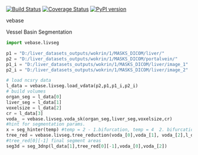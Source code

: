   
[![Build Status](https://travis-ci.org/mjirik/vebase.svg?branch=master)](https://travis-ci.org/mjirik/vebase)
[![Coverage Status](https://coveralls.io/repos/github/mjirik/vebase/badge.svg?branch=master)](https://coveralls.io/github/mjirik/vebase?branch=master)
[![PyPI version](https://badge.fury.io/py/vebase.svg)](http://badge.fury.io/py/vebase)


vebase

Vessel Basin Segmentation


```python
import vebase.livseg

p1 = "D:/liver_datasets_outputs/wokrin/1/MASKS_DICOM/liver/"
p2 = "D:/liver_datasets_outputs/wokrin/1/MASKS_DICOM/portalvein/"
p1_i = "D:/liver_datasets_outputs/wokrin/1/MASKS_DICOM/liver/image_1"
p2_i = "D:/liver_datasets_outputs/wokrin/1/MASKS_DICOM/liver/image_2"

# load ncsry data
l_data = vebase.livseg.load_vdata(p2,p1,p1_i,p2_i)
# build volumes
organ_seg = l_data[0]
liver_seg = l_data[1]
voxelsize = l_data[2]
cr = l_data[3]
voda_ = vebase.livseg.voda_sk(organ_seg,liver_seg,voxelsize,cr)
#hint for segmentation params.
x = seg_hinter(temp) #temp = 2 - 1.bifurcation, temp = 4  2. bifurcation, temp > 8 more than real structure... 
tree_red = vebase.livseg.tree_reduction(voda_[0],voda_[1], voda_[2],l_data[3],1) 
#tree_red[0][-1] final segment areas
seg3d = seg_3dnp(l_data[1],tree_red[0][-1],voda_[0],voda_[2])
```

